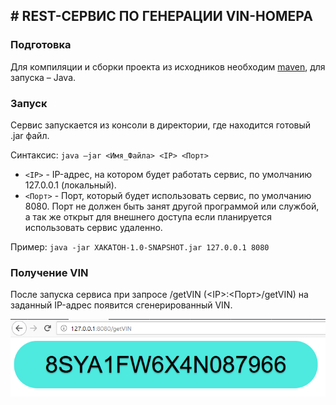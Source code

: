 ## # REST-СЕРВИС ПО ГЕНЕРАЦИИ VIN-НОМЕРА

### Подготовка
Для компиляции и сборки проекта из исходников необходим [maven](https://maven.apache.org/ "maven"), для запуска – Java.

### Запуск
Сервис запускается из консоли в директории, где находится готовый .jar файл.

Синтаксис: `java –jar <Имя_Файла> <IP> <Порт>`
- `<IP>` - IP-адрес, на котором будет работать сервис, по умолчанию 127.0.0.1 (локальный).
- `<Порт>` - Порт, который будет использовать сервис, по умолчанию 8080. Порт не должен быть занят другой программой или службой, а так же открыт для внешнего доступа если планируется использовать сервис удаленно.

Пример: `java -jar XAKATOH-1.0-SNAPSHOT.jar 127.0.0.1 8080`

### Получение VIN
После запуска сервиса при запросе /getVIN (&lt;IP>:<Порт>/getVIN) на заданный IP-адрес появится сгенерированный VIN.

![](https://github.com/nVinz/vin/blob/master/Example_Image.png)
